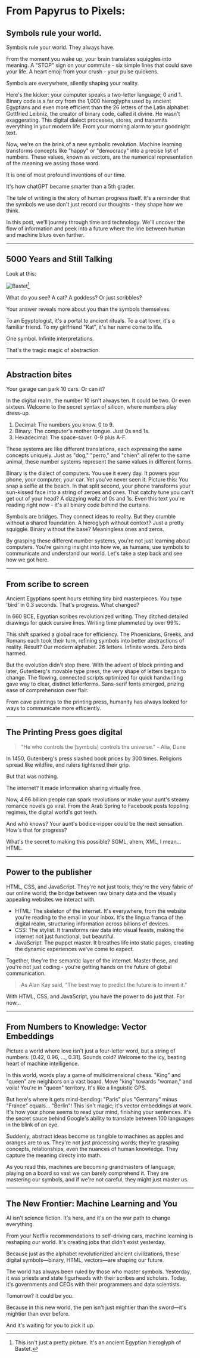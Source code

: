 # From Papyrus to Pixels: 
## Symbols rule your world.

Symbols rule your world. They always have.

From the moment you wake up, your brain translates squiggles into meaning. 
A "STOP" sign on your commute - six simple lines that could save your life. 
A heart emoji from your crush - your pulse quickens.

Symbols are everywhere, silently shaping your reality.

Here's the kicker: your computer speaks a two-letter language; 0 and 1.
Binary code is a far cry from the 1,000 hieroglyphs used by ancient Egyptians and even more efficient than the 26 letters of the Latin alphabet. 
Gottfried Leibniz, the creator of binary code, called it divine. He wasn't exaggerating.
This digital dialect processes, stores, and transmits everything in your modern life. From your morning alarm to your goodnight text.

Now, we're on the brink of a new symbolic revolution. 
Machine learning transforms concepts like "happy" or "democracy" into a precise list of numbers. These values, known as vectors, are the numerical representation of the meaning we assing those word. 

It is one of most profound inventions of our time.

It's how chatGPT became smarter than a 5th grader.

The tale of writing is the story of human progress itself. It's a reminder that the symbols we use don't just record our thoughts - they shape how we think.

In this post, we'll journey through time and technology. 
We'll uncover the flow of information and peek into a future where the line between human and machine blurs even further.

---

## 5000 Years and Still Talking

Look at this:

![Bastet](./assets/bastet-hieroglyph.jpg)[^1]

[^1]: This isn't just a pretty picture. It's an ancient Egyptian hieroglyph of Bastet.

What do you see? A cat? A goddess? Or just scribbles?

Your answer reveals more about you than the symbols themselves.

To an Egyptologist, it's a portal to ancient rituals. To a cat lover, it's a familiar friend. To my girlfriend "Kat", it's her name come to life.

One symbol. Infinite interpretations.

That's the tragic magic of abstraction.

---

## Abstraction bites

Your garage can park 10 cars. Or can it?

In the digital realm, the number 10 isn't always ten. It could be two. Or even sixteen. 
Welcome to the secret syntax of silicon, where numbers play dress-up.

1. Decimal: The numbers you know. 0 to 9.
2. Binary: The computer's mother tongue. Just 0s and 1s.
3. Hexadecimal: The space-saver. 0-9 plus A-F.

These systems are like different translations, each expressing the same concepts uniquely. Just as "dog," "perro," and "chien" all refer to the same animal, these number systems represent the same values in different forms.

Binary is the dialect of computers. You use it every day. It powers your phone, your computer, your car. Yet you've never seen it.
Picture this: You snap a selfie at the beach. In that split second, your phone transforms your sun-kissed face into a string of zeroes and ones.
That catchy tune you can't get out of your head? A dizzying waltz of 0s and 1s. 
Even this text you're reading right now - it's all binary code behind the curtains.


Symbols are bridges. They connect ideas to reality. But they crumble without a shared foundation.
A hieroglyph without context? Just a pretty squiggle. 
Binary without the base? Meaningless ones and zeros.

By grasping these different number systems, you're not just learning about computers. You're gaining insight into how we, as humans, use symbols to communicate and understand our world. 
Let's take a step back and see how we got here.

---

## From scribe to screen

Ancient Egyptians spent hours etching tiny bird masterpieces. You type 'bird' in 0.3 seconds. That's progress.
What changed?

In 660 BCE, Egyptian scribes revolutionized writing. They ditched detailed drawings for quick cursive lines. Writing time plummeted by over 99%.

This shift sparked a global race for efficiency. The Phoenicians, Greeks, and Romans each took their turn, refining symbols into better abstractions of reality. Result? Our modern alphabet. 26 letters. Infinite words. Zero birds harmed.

But the evolution didn't stop there. With the advent of block printing and later, Gutenberg's movable type press, the very shape of letters began to change. The flowing, connected scripts optimized for quick handwriting gave way to clear, distinct letterforms. Sans-serif fonts emerged, prizing ease of comprehension over flair.

From cave paintings to the printing press, humanity has always looked for ways to communicate more efficiently.

---

## The Printing Press goes digital

> "He who controls the [symbols] controls the universe." - Alia, Dune

In 1450, Gutenberg's press slashed book prices by 300 times. Religions spread like wildfire, and rulers tightened their grip.

But that was nothing.

The internet? It made information sharing virtually free.

Now, 4.66 billion people can spark revolutions or make your aunt's steamy romance novels go viral. From the Arab Spring to Facebook posts toppling regimes, the digital world's got teeth. 

And who knows? Your aunt's bodice-ripper could be the next sensation. How's that for progress?

What's the secret to making this possible? SGML, ahem, XML, I mean... HTML.

---

## Power to the publisher

HTML, CSS, and JavaScript. They're not just tools; they're the very fabric of our online world; the bridge between raw binary data and the visually appealing websites we interact with.

- HTML: The skeleton of the internet. It's everywhere, from the website you're reading to the email in your inbox. It's the lingua franca of the digital realm, structuring information across billions of devices.
- CSS: The stylist. It transforms raw data into visual feasts, making the internet not just functional, but beautiful.
- JavaScript: The puppet master. It breathes life into static pages, creating the dynamic experiences we've come to expect.

Together, they're the semantic layer of the internet.
Master these, and you're not just coding - you're getting hands on the future of global communication.

> As Alan Kay said, "The best way to predict the future is to invent it."

With HTML, CSS, and JavaScript, you have the power to do just that. For now...

---

## From Numbers to Knowledge: Vector Embeddings

Picture a world where love isn't just a four-letter word, but a string of numbers: [0.42, 0.96, ..., 0.31]. Sounds cold? Welcome to the icy, beating heart of machine intelligence.

In this world, words play a game of multidimensional chess. "King" and "queen" are neighbors on a vast board. Move "king" towards "woman," and voila! You're in "queen" territory. It's like a linguistic GPS.

But here's where it gets mind-bending: "Paris" plus "Germany" minus "France" equals... "Berlin"! This isn't magic; it's vector embeddings at work. It's how your phone seems to read your mind, finishing your sentences. It's the secret sauce behind Google's ability to translate between 100 languages in the blink of an eye.

Suddenly, abstract ideas become as tangible to machines as apples and oranges are to us. They're not just processing words; they're grasping concepts, relationships, even the nuances of human knowledge. They capture the meaning directy into math.

As you read this, machines are becoming grandmasters of language, playing on a board so vast we can barely comprehend it. They are mastering our symbols, and if we're not careful, they might just master us.

---

## The New Frontier: Machine Learning and You

AI isn't science fiction. It's here, and it's on the war path to change everything.

From your Netflix recommendations to self-driving cars, machine learning is reshaping our world. It's creating jobs that didn't exist yesterday.

Because just as the alphabet revolutionized ancient civilizations, these digital symbols—binary, HTML, vectors—are shaping our future.

The world has always been ruled by those who master symbols. Yesterday, it was priests and state figurheads with their scribes and scholars. Today, it's governments and CEOs with their programmers and data scientists.

Tomorrow? It could be you. 

Because in this new world, the pen isn't just mightier than the sword—it's mightier than ever before.

And it's waiting for you to pick it up.